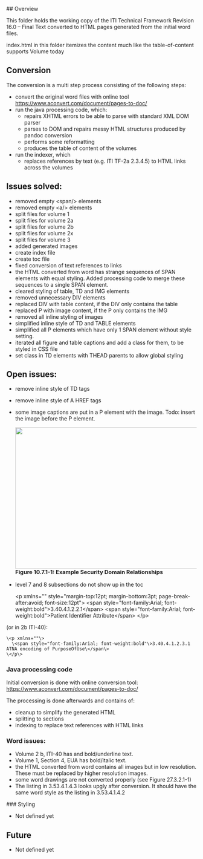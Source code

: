 ## Overview

This folder holds the working copy of the ITI Technical Framework Revision 16.0 – Final Text converted to HTML pages generated from the initial word files.

index.html in this folder itemizes the content much like the table-of-content supports Volume today

## Conversion

The conversion is a multi step process consisting of the following steps:
* convert the original word files with online tool https://www.aconvert.com/document/pages-to-doc/
* run the java processing code, which:
  * repairs XHTML errors to be able to parse with standard XML DOM parser
  * parses to DOM and repairs messy HTML structures produced by pandoc conversion
  * performs some reformatting
  * produces the table of content of the volumes
* run the indexer, which
  * replaces references by text (e.g. ITI TF-2a 2.3.4.5) to HTML links across the volumes

## Issues solved:
* removed empty \<span/\> elements
* removed empty \<a/\> elements
* split files for volume 1
* split files for volume 2a
* split files for volume 2b
* split files for volume 2x
* split files for volume 3
* added generated images
* create index file
* create toc file
* fixed conversion of text references to links
* the HTML converted from word has strange sequences of SPAN elements with equal styling.
	Added processing code to merge these sequences to a single SPAN element.
* cleared styling of table, TD and IMG elements
* removed unnecessary DIV elements
* replaced DIV with table content, if the DIV only contains the table
* replaced P with image content, if the P only contains the IMG
* removed all inline styling of images
* simplified inline style of TD and TABLE elements 
* simplified all P elements which have only 1 SPAN element without style setting.
* iterated all figure and table captions and add a class for them, to be styled in CSS file      
* set class in TD elements with THEAD parents to allow global styling

## Open issues:
* remove inline style of TD tags
* remove inline style of A HREF tags
* some image captions are put in a P element with the image. Todo: insert the image before the P element. 

	<p xmlns="" style="font-size:11pt">
      <img src="media/a7222-00r44.042.png" width="624" height="374" alt="">
      <span style="font-weight:bold">Figure 10.7.1-1: Example Security Domain Relationships</span>
    </p>    

* level 7 and 8 subsections do not show up in the toc

	\<p xmlns="" style="margin-top:12pt; margin-bottom:3pt; page-break-after:avoid; font-size:12pt"\>
      \<span style="font-family:Arial; font-weight:bold"\>3.40.4.1.2.2.1\</span\>
      \<span style="font-family:Arial; font-weight:bold"\>Patient Identifier Attribute\</span\>
	\</p\>

(or in 2b ITI-40):

	\<p xmlns=""\>
      \<span style="font-family:Arial; font-weight:bold"\>3.40.4.1.2.3.1 ATNA encoding of PurposeOfUse\</span\>
    \</p\>


### Java processing code
Initial conversion is done with online conversion tool:
https://www.aconvert.com/document/pages-to-doc/

The processing is done afterwards and contains of:
* cleanup to simplify the generated HTML
* splitting to sections
* indexing to replace text references with HTML links

### Word issues:
* Volume 2 b, ITI-40 has and bold/underline text. 
* Volume 1, Section 4, EUA has bold/italic text.
* the HTML converted from word contains all images but in low resolution. These must be replaced by higher resolution images.
* some word drawings are not converted properly (see Figure 27.3.2.1-1)
* The listing in 3.53.4.1.4.3 looks upgly after conversion. It should have the same word style as the listing in 3.53.4.1.4.2 

### Styling
- Not defined yet

## Future
- Not defined yet
